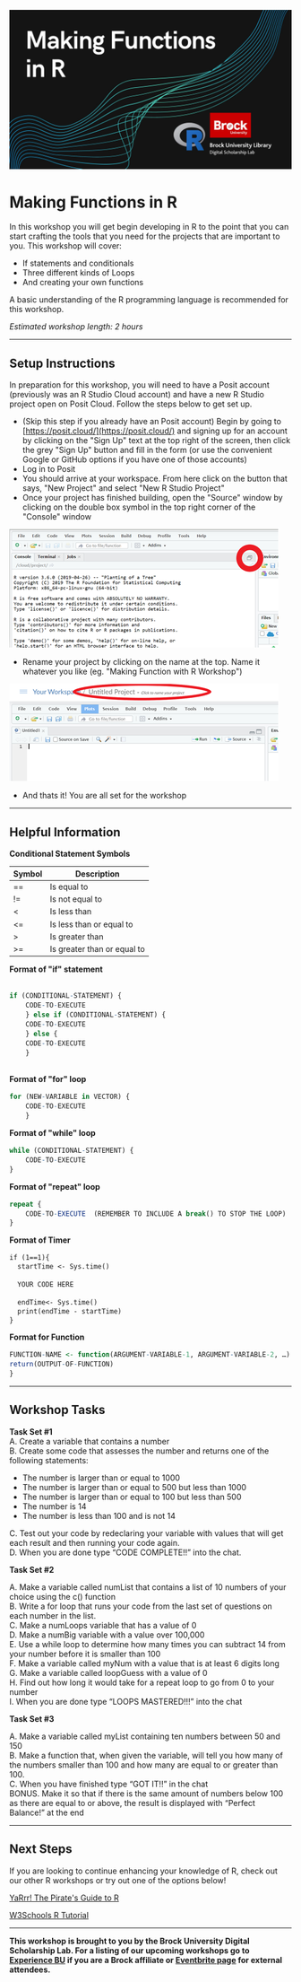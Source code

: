 ![Tool Logo](Functions-R.jpg)


# Making Functions in R
In this workshop you will get begin developing in R to the point that you can start crafting the tools that you need for the projects that are important to you. This workshop will cover:
 - If statements and conditionals
 - Three different kinds of Loops
 - And creating your own functions

A basic understanding of the R programming language is recommended for this workshop.

*Estimated workshop length: 2 hours*

----
## Setup Instructions
In preparation for this workshop, you will need to have a Posit account (previously was an R Studio Cloud account) and have a new R Studio project open on Posit Cloud.  Follow the steps below to get set up.

- (Skip this step if you already have an Posit account) Begin by going to [https://posit.cloud/](https://posit.cloud/) and signing up for an account by clicking on the "Sign Up" text at the top right of the screen, then click the grey "Sign Up" button and fill in the form (or use the convenient Google or GitHub options if you have one of those accounts)
- Log in to Posit
- You should arrive at your workspace.  From here click on the button that says, "New Project" and select "New R Studio Project"
- Once your project has finished building, open the "Source" window by clicking on the double box symbol in the top right corner of the "Console" window

![Source Button Location](image1.png)

 - Rename your project by clicking on the name at the top.  Name it whatever you like (eg. "Making Function with R Workshop")

![Title Change](image2.png)

 - And thats it!  You are all set for the workshop

----
## Helpful Information

**Conditional Statement Symbols**  
  
| Symbol | Description |
|----|-------------|
| == | Is equal to |
| != | Is not equal to |
| < |	Is less than |
| <=	| Is less than or equal to |
| >	| Is greater than |
| >= |	Is greater than or equal to|


**Format of "if" statement**
```R 

if (CONDITIONAL-STATEMENT) {
    CODE-TO-EXECUTE
    } else if (CONDITIONAL-STATEMENT) {
    CODE-TO-EXECUTE
    } else {
    CODE-TO-EXECUTE
    }
  
```

**Format of "for" loop**
```R 
for (NEW-VARIABLE in VECTOR) {
    CODE-TO-EXECUTE
    }
```
**Format of  "while" loop**
```R 
while (CONDITIONAL-STATEMENT) {
    CODE-TO-EXECUTE
}
```
**Format of "repeat" loop**
```R 
repeat {
    CODE-TO-EXECUTE  (REMEMBER TO INCLUDE A break() TO STOP THE LOOP)
}
```
**Format of Timer**
```
if (1==1){
  startTime <- Sys.time()
  
  YOUR CODE HERE
  
  endTime<- Sys.time()
  print(endTime - startTime)
}
```
**Format for Function**
```R 
FUNCTION-NAME <- function(ARGUMENT-VARIABLE-1, ARGUMENT-VARIABLE-2, …) {
return(OUTPUT-OF-FUNCTION)
}
```

----
## Workshop Tasks

**Task Set #1**  
A. Create a variable that contains a number  
B. Create some code that assesses the number and returns one of the following statements:  
 - The number is larger than or equal to 1000
 - The number is larger than or equal to 500 but less than 1000
 - The number is larger than or equal to 100 but less than 500
 - The number is 14
 - The number is less than 100 and is not 14  
  
C. Test out your code by redeclaring your variable with values that will get each result and then running your code again.  
D. When you are done type “CODE COMPLETE!!” into the chat.  

  
**Task Set #2**  

A. Make a variable called numList that contains a list of 10 numbers of your choice using the c() function  
B. Write a for loop that runs your code from the last set of questions on each number in the list.  
C. Make a numLoops variable that has a value of 0  
D. Make a numBig variable with a value over 100,000  
E. Use a while loop to determine how many times you can subtract 14 from your number before it is smaller than 100  
F. Make a variable called myNum with a value that is at least 6 digits long  
G. Make a variable called loopGuess with a value of 0  
H. Find out how long it would take for a repeat loop to go from 0 to your number  
I. When you are done type “LOOPS MASTERED!!!” into the chat   

  
**Task Set #3**  

A. Make a variable called myList containing ten numbers between 50 and 150  
B. Make a function that, when given the variable, will tell you how many of the numbers smaller than 100 and how many are equal to or greater than 100.  
C. When you have finished type “GOT IT!!” in the chat  
BONUS. Make it so that if there is the same amount of numbers below 100 as there are equal to or above, the result is displayed with “Perfect Balance!” at the end  


----
## Next Steps
If you are looking to continue enhancing your knowledge of R, check out our other R workshops or try out one of the options below!

[YaRrr! The Pirate's Guide to R](https://bookdown.org/ndphillips/YaRrr/)   
  
[W3Schools R Tutorial](https://www.w3schools.com/r/default.asp)
  
   
----
  
**This workshop is brought to you by the Brock University Digital Scholarship Lab.  For a listing of our upcoming workshops go to [Experience BU](https://experiencebu.brocku.ca/organization/dsl) if you are a Brock affiliate or [Eventbrite page](https://www.eventbrite.ca/o/brock-university-digital-scholarship-lab-21661627350) for external attendees.**

